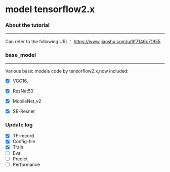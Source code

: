 # model tensorflow2.x

###  About the tutorial
_____
Can refer to the following URL：
https://www.jianshu.com/u/9f7146c71955



### base_model
________
Various basic models code by tensorflow2.x,now included:
- [x] VGG16,
- [x] ResNet50
- [x] MobileNet_v2
- [x] SE-Resnet



### Update log

- [x] TF-record
- [x] Config-file
- [x] Train
- [ ] Eval
- [ ] Predict
- [ ] Performance